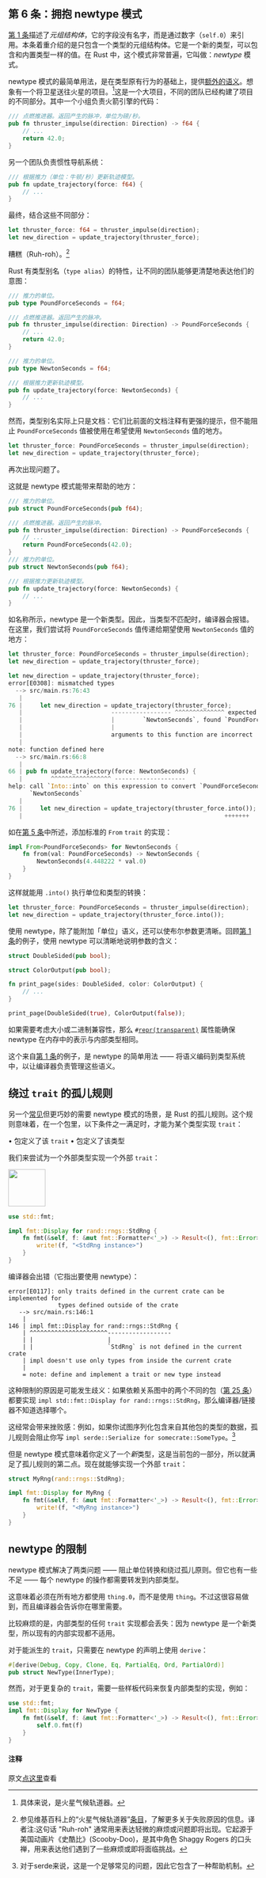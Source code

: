 ## 第 6 条：拥抱 newtype 模式

[第 1 条]描述了*元组结构体*，它的字段没有名字，而是通过数字（`self.0`）来引用。本条着重介绍的是只包含一个类型的元组结构体。它是一个新的类型，可以包含和内置类型一样的值。在 Rust 中，这个模式非常普遍，它叫做：*newtype* 模式。

newtype 模式的最简单用法，是在类型原有行为的基础上，提供[额外的语义]。想象有一个将卫星送往火星的项目。[^1]这是一个大项目，不同的团队已经构建了项目的不同部分。其中一个小组负责火箭引擎的代码：

```rust
/// 点燃推进器。返回产生的脉冲，单位为磅/秒。
pub fn thruster_impulse(direction: Direction) -> f64 {
    // ...
    return 42.0;
}
```

另一个团队负责惯性导航系统：

```rust
/// 根据推力（单位：牛顿/秒）更新轨迹模型。
pub fn update_trajectory(force: f64) {
    // ...
}
```

最终，结合这些不同部分：

```rust
let thruster_force: f64 = thruster_impulse(direction);
let new_direction = update_trajectory(thruster_force);
```

糟糕（Ruh-roh）。[^2]

Rust 有类型别名（`type alias`）的特性，让不同的团队能够更清楚地表达他们的意图：

```rust
/// 推力的单位。
pub type PoundForceSeconds = f64;

/// 点燃推进器。返回产生的脉冲。
pub fn thruster_impulse(direction: Direction) -> PoundForceSeconds {
    // ...
    return 42.0;
}
```
```rust
/// 推力的单位。
pub type NewtonSeconds = f64;

/// 根据推力更新轨迹模型。
pub fn update_trajectory(force: NewtonSeconds) {
    // ...
}
```

然而，类型别名实际上只是文档：它们比前面的文档注释有更强的提示，但不能阻止 `PoundForceSeconds` 值被使用在希望使用 `NewtonSeconds` 值的地方。

```rust
let thruster_force: PoundForceSeconds = thruster_impulse(direction);
let new_direction = update_trajectory(thruster_force);
```

再次出现问题了。

这就是 newtype 模式能带来帮助的地方：

```rust
/// 推力的单位。
pub struct PoundForceSeconds(pub f64);

/// 点燃推进器。返回产生的脉冲。
pub fn thruster_impulse(direction: Direction) -> PoundForceSeconds {
    // ...
    return PoundForceSeconds(42.0);
}
/// 推力的单位。
pub struct NewtonSeconds(pub f64);

/// 根据推力更新轨迹模型。
pub fn update_trajectory(force: NewtonSeconds) {
    // ...
}
```

如名称所示，newtype 是一个新类型。因此，当类型不匹配时，编译器会报错。在这里，我们尝试将 `PoundForceSeconds` 值传递给期望使用 `NewtonSeconds` 值的地方：

```rust
let thruster_force: PoundForceSeconds = thruster_impulse(direction);
let new_direction = update_trajectory(thruster_force);
```

```rust
let new_direction = update_trajectory(thruster_force);
error[E0308]: mismatched types
  --> src/main.rs:76:43
   |
76 |     let new_direction = update_trajectory(thruster_force);
   |                         ----------------- ^^^^^^^^^^^^^^ expected
   |                         |        `NewtonSeconds`, found `PoundForceSeconds`
   |                         |
   |                         arguments to this function are incorrect
   |
note: function defined here
  --> src/main.rs:66:8
   |
66 | pub fn update_trajectory(force: NewtonSeconds) {
   |        ^^^^^^^^^^^^^^^^^ --------------------
help: call `Into::into` on this expression to convert `PoundForceSeconds` into
      `NewtonSeconds`
   |
76 |     let new_direction = update_trajectory(thruster_force.into());
   |                                                         +++++++
```

如在[第 5 条]中所述，添加标准的 `From` `trait` 的实现：

```rust
impl From<PoundForceSeconds> for NewtonSeconds {
    fn from(val: PoundForceSeconds) -> NewtonSeconds {
        NewtonSeconds(4.448222 * val.0)
    }
}
```

这样就能用 `.into()` 执行单位和类型的转换：

```rust
let thruster_force: PoundForceSeconds = thruster_impulse(direction);
let new_direction = update_trajectory(thruster_force.into());
```

使用 newtype，除了能附加「单位」语义，还可以使布尔参数更清晰。回顾[第 1 条]的例子，使用 newtype 可以清晰地说明参数的含义：

```rust
struct DoubleSided(pub bool);

struct ColorOutput(pub bool);

fn print_page(sides: DoubleSided, color: ColorOutput) {
    // ...
}
```

```rust
print_page(DoubleSided(true), ColorOutput(false));
```

如果需要考虑大小或二进制兼容性，那么 <code>#[repr(transparent)]</code> 属性能确保 newtype 在内存中的表示与内部类型相同。

这个来自[第 1 条]的例子，是 newtype 的简单用法 —— 将语义编码到类型系统中，以让编译器负责管理这些语义。

## 绕过 `trait` 的孤儿规则

另一个[常见]但更巧妙的需要 newtype 模式的场景，是 Rust 的孤儿规则。这个规则意味着，在一个包里，以下条件之一满足时，才能为某个类型实现 `trait`：

• 包定义了该 `trait`
• 包定义了该类型

我们来尝试为一个外部类型实现一个外部 `trait`：

<div class="ferris"><img src="../images/ferris/does_not_compile.svg" width="75" height="75" /></div>

```rust
use std::fmt;

impl fmt::Display for rand::rngs::StdRng {
    fn fmt(&self, f: &mut fmt::Formatter<'_>) -> Result<(), fmt::Error> {
        write!(f, "<StdRng instance>")
    }
}
```

编译器会出错（它指出要使用 newtype）：

```text
error[E0117]: only traits defined in the current crate can be implemented for
              types defined outside of the crate
   --> src/main.rs:146:1
    |
146 | impl fmt::Display for rand::rngs::StdRng {
    | ^^^^^^^^^^^^^^^^^^^^^^------------------
    | |                     |
    | |                     `StdRng` is not defined in the current crate
    | impl doesn't use only types from inside the current crate
    |
    = note: define and implement a trait or new type instead
```

这种限制的原因是可能发生歧义：如果依赖关系图中的两个不同的包（[第 25 条]）都要实现 `impl std::fmt::Display for rand::rngs::StdRng`，那么编译器/链接器不知道选择哪个。

这经常会带来挫败感：例如，如果你试图序列化包含来自其他包的类型的数据，孤儿规则会阻止你写 `impl serde::Serialize for somecrate::SomeType`。[^3]

但是 newtype 模式意味着你定义了一个*新*类型，这是当前包的一部分，所以就满足了孤儿规则的第二点。现在就能够实现一个外部 `trait`：

```rust
struct MyRng(rand::rngs::StdRng);

impl fmt::Display for MyRng {
    fn fmt(&self, f: &mut fmt::Formatter<'_>) -> Result<(), fmt::Error> {
        write!(f, "<MyRng instance>")
    }
}
```

## newtype 的限制

newtype 模式解决了两类问题 —— 阻止单位转换和绕过孤儿原则。但它也有一些不足 —— 每个 newtype 的操作都需要转发到内部类型。

这意味着必须在所有地方都使用 `thing.0`，而不是使用 `thing`。不过这很容易做到，而且编译器会告诉你在哪里需要。

比较麻烦的是，内部类型的任何 `trait` 实现都会丢失：因为 newtype 是一个新类型，所以现有的内部实现都不适用。

对于能派生的 `trait`，只需要在 newtype 的声明上使用 `derive`：

```rust
#[derive(Debug, Copy, Clone, Eq, PartialEq, Ord, PartialOrd)]
pub struct NewType(InnerType);
```

然而，对于更复杂的 `trait`，需要一些样板代码来恢复内部类型的实现，例如：

```rust
use std::fmt;
impl fmt::Display for NewType {
    fn fmt(&self, f: &mut fmt::Formatter<'_>) -> Result<(), fmt::Error> {
        self.0.fmt(f)
    }
}
```

#### 注释

[^1]: 具体来说，是火星气候轨道器。
[^2]: 参见维基百科上的“火星气候轨道器”[条目](https://en.wikipedia.org/wiki/Mars_Climate_Orbiter)，了解更多关于失败原因的信息。译者注:这句话 "Ruh-roh" 通常用来表达轻微的麻烦或问题即将出现。它起源于美国动画片《史酷比》(Scooby-Doo)，是其中角色 Shaggy Rogers 的口头禅，用来表达他们遇到了一些麻烦或即将面临挑战。
[^3]: 对于serde来说，这是一个足够常见的问题，因此它包含了一种帮助机制。


原文[点这里](https://www.lurklurk.org/effective-rust/newtype.html)查看

<!-- 参考链接 -->

[第 1 条]: item1-use-types.md
[第 5 条]: item5-casts.md
[第 25 条]: ../chapter_4/item25-dep-graph.md

[常见]: https://doc.rust-lang.org/book/ch19-03-advanced-traits.html#using-the-newtype-pattern-to-implement-external-traits-on-external-types
[额外的语义]: https://doc.rust-lang.org/book/ch19-04-advanced-types.html#using-the-newtype-pattern-for-type-safety-and-abstraction
[repr(transparent)]: https://doc.rust-lang.org/reference/type-layout.html#the-transparent-representation
